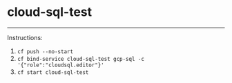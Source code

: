 # cloud-sql-test
---
Instructions:
1. ```cf push --no-start```
2. ```cf bind-service cloud-sql-test gcp-sql -c '{"role":"cloudsql.editor"}'```
3. ```cf start cloud-sql-test```
